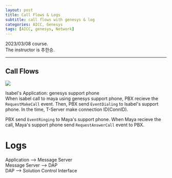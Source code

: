 ```yaml
---
layout: post
title: Call Flows & Logs
subtitle: call flows with genesys & log
categories: AICC, Genesys
tags: [AICC, genesys, Network]
---
```

  
2023/03/08 course.  
The instructor is 추한승.  
  
-----
## Call Flows
<img src="https://user-images.githubusercontent.com/46213631/223623342-953fe8ec-5920-4737-8898-dfca427712f7.png"/>  
  
Isabel's Application: genesys support phone  
When isabel call to maya using genesys support phone, PBX recieve the `RequestMakeCall` event. Then, PBX send `EventDialing` to Isabel's support phone. In the time, T-Server make connection ID(ConnID).  
  
PBX send `EventRinging` to Maya's support phone. When Maya recieve the call, Maya's support phone send `RequestAnswerCall` event to PBX.  
# Logs
Application --> Message Server  
Message Server --> DAP  
DAP --> Solution Control Interface   
